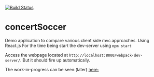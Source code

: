 [![Build Status](https://travis-ci.org/holgergp/concertSoccer.svg?branch=master)](https://travis-ci.org/holgergp/concertSoccer)
# concertSoccer
Demo application to compare various client side mvc approaches. Using React.js
For the time being start the dev-server using `npm start`

Access the webpage located at `http://localhost:8000/webpack-dev-server/`. But it should fire up automatically.

The work-in-progress can be seen (later) [here:](http://concertsoccer.herokuapp.com/ ) 
